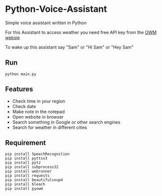 # Python-Voice-Assistant
Simple voice assistant written in Python

For this Assistant to access weather you need free API key from the [OWM websie](https://home.openweathermap.org/users/sign_up)

To wake up this assistant say "Sam" or "Hi Sam" or "Hey Sam"

## Run
```
python main.py
```

## Features
- Check time in your region
- Check date
- Make note in the notepad
- Open website in browser 
- Search something in Google or other search engines
- Search for weather in different cities


## Requirement
```
pip install SpeechRecognition
pip install pyttsx3
pip install pytz
pip install subprocess32
pip install webrunner
pip install requests
pip install beautifulsoup4
pip install bleach
pip install pyowm
```
